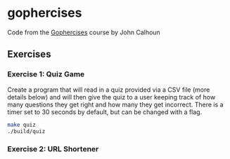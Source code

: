 # gophercises
Code from the [Gophercises](https://courses.calhoun.io/courses/cor_gophercises) course by John Calhoun

## Exercises
### Exercise 1: Quiz Game
Create a program that will read in a quiz provided via a CSV file
(more details below) and will then give the quiz to a user keeping
track of how many questions they get right and how many they get incorrect.
There is a timer set to 30 seconds by default, but can be changed with a flag.
```bash
make quiz
./build/quiz
```

### Exercise 2: URL Shortener
